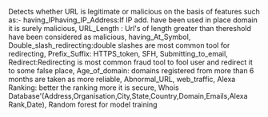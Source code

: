 Detects whether URL is legitimate or malicious on the basis of features such as:-
having_IPhaving_IP_Address:If IP add. have been used in place domain it is surely malicious,
URL_Length : Url's of length greater than thereshold have been considered as malicious,
having_At_Symbol,
Double_slash_redirecting:double slashes are most common tool for redirecting,
Prefix_Suffix:
HTTPS_token,
SFH,
Submitting_to_email,
Redirect:Redirecting is most common fraud tool to fool user and redirect it to some false place,
Age_of_domain: domains registered from more than 6 months are taken as more reliable,
Abnormal_URL,
web_traffic,
Alexa Ranking: better the ranking more it is secure,
Whois Database'(Address,Organisation,City,State,Country,Domain,Emails,Alexa Rank,Date),
Random forest for model training
